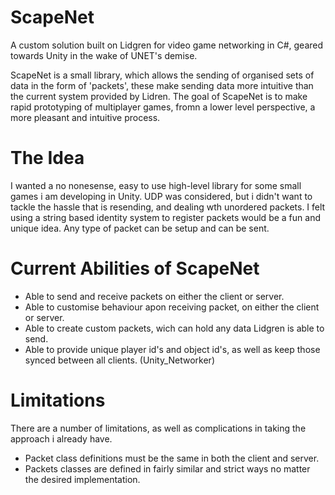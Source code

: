 # ScapeNet
A custom solution built on Lidgren for video game networking in C#, geared towards Unity in the wake of UNET's demise.

ScapeNet is a small library, which allows the sending of organised sets of data in the form of 'packets', these make sending data more intuitive than the current system provided by Lidren. The goal of ScapeNet is to make rapid prototyping of multiplayer games, fromn a lower level perspective, a more pleasant and intuitive process.

# The Idea
I wanted a no nonesense, easy to use high-level library for some small games i am developing in Unity. UDP was considered, but i didn't want to tackle the hassle that is resending, and dealing wth unordered packets. I felt using a string based identity system to register packets would be a fun and unique idea. Any type of packet can be setup and can be sent.

# Current Abilities of ScapeNet

- Able to send and receive packets on either the client or server.
- Able to customise behaviour apon receiving packet, on either the client or server.
- Able to create custom packets, wich can hold any data Lidgren is able to send.
- Able to provide unique player id's and object id's, as well as keep those synced between all clients. (Unity_Networker)

# Limitations

There are a number of limitations, as well as complications in taking the approach i already have.

- Packet class definitions must be the same in both the client and server.
- Packets classes are defined in fairly similar and strict ways no matter the desired implementation.
